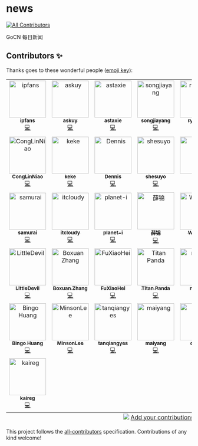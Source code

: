 # news
<!-- ALL-CONTRIBUTORS-BADGE:START - Do not remove or modify this section -->
[![All Contributors](https://img.shields.io/badge/all_contributors-36-orange.svg?style=flat-square)](#contributors-)
<!-- ALL-CONTRIBUTORS-BADGE:END -->
GoCN 每日新闻

## Contributors ✨

Thanks goes to these wonderful people ([emoji key](https://allcontributors.org/docs/en/emoji-key)):

<!-- ALL-CONTRIBUTORS-LIST:START - Do not remove or modify this section -->
<!-- prettier-ignore-start -->
<!-- markdownlint-disable -->
<table>
  <tbody>
    <tr>
      <td align="center"><a href="https://www.4async.com"><img src="https://avatars.githubusercontent.com/u/363344?v=4?s=100" width="100px;" alt="ipfans"/><br /><sub><b>ipfans</b></sub></a><br /><a href="https://github.com/gocn/news/commits?author=ipfans" title="Code">💻</a></td>
      <td align="center"><a href="https://github.com/askuy"><img src="https://avatars.githubusercontent.com/u/14119383?v=4?s=100" width="100px;" alt="askuy"/><br /><sub><b>askuy</b></sub></a><br /><a href="https://github.com/gocn/news/commits?author=askuy" title="Code">💻</a></td>
      <td align="center"><a href="http://beego.vip"><img src="https://avatars.githubusercontent.com/u/233907?v=4?s=100" width="100px;" alt="astaxie"/><br /><sub><b>astaxie</b></sub></a><br /><a href="https://github.com/gocn/news/commits?author=astaxie" title="Code">💻</a></td>
      <td align="center"><a href="http://songjiayang.com"><img src="https://avatars.githubusercontent.com/u/1459834?v=4?s=100" width="100px;" alt="songjiayang"/><br /><sub><b>songjiayang</b></sub></a><br /><a href="https://github.com/gocn/news/commits?author=songjiayang" title="Code">💻</a></td>
      <td align="center"><a href="https://github.com/ryannvm"><img src="https://avatars.githubusercontent.com/u/525426?v=4?s=100" width="100px;" alt="ryannvm"/><br /><sub><b>ryannvm</b></sub></a><br /><a href="https://github.com/gocn/news/commits?author=ryannvm" title="Code">💻</a></td>
      <td align="center"><a href="https://github.com/qtsunami"><img src="https://avatars.githubusercontent.com/u/2416646?v=4?s=100" width="100px;" alt="Simple.xull"/><br /><sub><b>Simple.xull</b></sub></a><br /><a href="https://github.com/gocn/news/commits?author=qtsunami" title="Code">💻</a></td>
      <td align="center"><a href="https://github.com/goxuetang"><img src="https://avatars.githubusercontent.com/u/5275506?v=4?s=100" width="100px;" alt="渔夫子"/><br /><sub><b>渔夫子</b></sub></a><br /><a href="https://github.com/gocn/news/commits?author=goxuetang" title="Code">💻</a></td>
    </tr>
    <tr>
      <td align="center"><a href="https://github.com/CongLinNiao"><img src="https://avatars.githubusercontent.com/u/117881671?v=4?s=100" width="100px;" alt="CongLinNiao"/><br /><sub><b>CongLinNiao</b></sub></a><br /><a href="https://github.com/gocn/news/commits?author=CongLinNiao" title="Code">💻</a></td>
      <td align="center"><a href="https://github.com/KeKe-Li"><img src="https://avatars.githubusercontent.com/u/13062571?v=4?s=100" width="100px;" alt="keke"/><br /><sub><b>keke</b></sub></a><br /><a href="https://github.com/gocn/news/commits?author=KeKe-Li" title="Code">💻</a></td>
      <td align="center"><a href="https://github.com/DennisMao"><img src="https://avatars.githubusercontent.com/u/15226239?v=4?s=100" width="100px;" alt="Dennis"/><br /><sub><b>Dennis</b></sub></a><br /><a href="https://github.com/gocn/news/commits?author=DennisMao" title="Code">💻</a></td>
      <td align="center"><a href="https://github.com/shesuyo"><img src="https://avatars.githubusercontent.com/u/10195494?v=4?s=100" width="100px;" alt="shesuyo"/><br /><sub><b>shesuyo</b></sub></a><br /><a href="https://github.com/gocn/news/commits?author=shesuyo" title="Code">💻</a></td>
      <td align="center"><a href="https://github.com/lwhile"><img src="https://avatars.githubusercontent.com/u/13641863?v=4?s=100" width="100px;" alt="lwh"/><br /><sub><b>lwh</b></sub></a><br /><a href="https://github.com/gocn/news/commits?author=lwhile" title="Code">💻</a></td>
      <td align="center"><a href="https://github.com/songjiayang"><img src="https://avatars.githubusercontent.com/u/1459834?v=4?s=100" width="100px;" alt="songjiayang"/><br /><sub><b>songjiayang</b></sub></a><br /><a href="https://github.com/gocn/news/commits?author=songjiayang" title="Code">💻</a></td>
      <td align="center"><a href="https://github.com/mahuaibo"><img src="https://avatars.githubusercontent.com/u/8769431?v=4?s=100" width="100px;" alt="马怀博"/><br /><sub><b>马怀博</b></sub></a><br /><a href="https://github.com/gocn/news/commits?author=mahuaibo" title="Code">💻</a></td>
    </tr>
    <tr>
      <td align="center"><a href="https://github.com/lauly"><img src="https://avatars.githubusercontent.com/u/1836974?v=4?s=100" width="100px;" alt="samurai"/><br /><sub><b>samurai</b></sub></a><br /><a href="https://github.com/gocn/news/commits?author=lauly" title="Code">💻</a></td>
      <td align="center"><a href="https://github.com/itcloudy"><img src="https://avatars.githubusercontent.com/u/8023639?v=4?s=100" width="100px;" alt="itcloudy"/><br /><sub><b>itcloudy</b></sub></a><br /><a href="https://github.com/gocn/news/commits?author=itcloudy" title="Code">💻</a></td>
      <td align="center"><a href="https://github.com/planet-i"><img src="https://avatars.githubusercontent.com/u/32856526?v=4?s=100" width="100px;" alt="planet-i"/><br /><sub><b>planet-i</b></sub></a><br /><a href="https://github.com/gocn/news/commits?author=planet-i" title="Code">💻</a></td>
      <td align="center"><a href="https://github.com/csxuejin"><img src="https://avatars.githubusercontent.com/u/5914707?v=4?s=100" width="100px;" alt="薛锦"/><br /><sub><b>薛锦</b></sub></a><br /><a href="https://github.com/gocn/news/commits?author=csxuejin" title="Code">💻</a></td>
      <td align="center"><a href="https://github.com/WormOn"><img src="https://avatars.githubusercontent.com/u/8840271?v=4?s=100" width="100px;" alt="WormOn"/><br /><sub><b>WormOn</b></sub></a><br /><a href="https://github.com/gocn/news/commits?author=WormOn" title="Code">💻</a></td>
      <td align="center"><a href="https://github.com/imyuliz"><img src="https://avatars.githubusercontent.com/u/23659662?v=4?s=100" width="100px;" alt="Li Yu"/><br /><sub><b>Li Yu</b></sub></a><br /><a href="https://github.com/gocn/news/commits?author=imyuliz" title="Code">💻</a></td>
      <td align="center"><a href="https://github.com/lubit"><img src="https://avatars.githubusercontent.com/u/34973441?v=4?s=100" width="100px;" alt="lubit"/><br /><sub><b>lubit</b></sub></a><br /><a href="https://github.com/gocn/news/commits?author=lubit" title="Code">💻</a></td>
    </tr>
    <tr>
      <td align="center"><a href="https://github.com/cuteLittleDevil"><img src="https://avatars.githubusercontent.com/u/38343763?v=4?s=100" width="100px;" alt="LittleDevil"/><br /><sub><b>LittleDevil</b></sub></a><br /><a href="https://github.com/gocn/news/commits?author=cuteLittleDevil" title="Code">💻</a></td>
      <td align="center"><a href="https://github.com/boxuanzhang"><img src="https://avatars.githubusercontent.com/u/9098789?v=4?s=100" width="100px;" alt="Boxuan Zhang"/><br /><sub><b>Boxuan Zhang</b></sub></a><br /><a href="https://github.com/gocn/news/commits?author=boxuanzhang" title="Code">💻</a></td>
      <td align="center"><a href="https://github.com/fuxiaohei"><img src="https://avatars.githubusercontent.com/u/2142787?v=4?s=100" width="100px;" alt="FuXiaoHei"/><br /><sub><b>FuXiaoHei</b></sub></a><br /><a href="https://github.com/gocn/news/commits?author=fuxiaohei" title="Code">💻</a></td>
      <td align="center"><a href="https://github.com/kstwoak"><img src="https://avatars.githubusercontent.com/u/24666524?v=4?s=100" width="100px;" alt="Titan Panda"/><br /><sub><b>Titan Panda</b></sub></a><br /><a href="https://github.com/gocn/news/commits?author=kstwoak" title="Code">💻</a></td>
      <td align="center"><a href="https://github.com/nxf129"><img src="https://avatars.githubusercontent.com/u/2219577?v=4?s=100" width="100px;" alt="nxf129"/><br /><sub><b>nxf129</b></sub></a><br /><a href="https://github.com/gocn/news/commits?author=nxf129" title="Code">💻</a></td>
      <td align="center"><a href="https://github.com/kebo"><img src="https://avatars.githubusercontent.com/u/25259671?v=4?s=100" width="100px;" alt="kebo"/><br /><sub><b>kebo</b></sub></a><br /><a href="https://github.com/gocn/news/commits?author=kebo" title="Code">💻</a></td>
      <td align="center"><a href="https://github.com/TitanPandaZhang"><img src="https://avatars.githubusercontent.com/u/100573433?v=4?s=100" width="100px;" alt="TitanPandaZhang"/><br /><sub><b>TitanPandaZhang</b></sub></a><br /><a href="https://github.com/gocn/news/commits?author=TitanPandaZhang" title="Code">💻</a></td>
    </tr>
    <tr>
      <td align="center"><a href="https://github.com/bingohuang"><img src="https://avatars.githubusercontent.com/u/3715340?v=4?s=100" width="100px;" alt="Bingo Huang"/><br /><sub><b>Bingo Huang</b></sub></a><br /><a href="https://github.com/gocn/news/commits?author=bingohuang" title="Code">💻</a></td>
      <td align="center"><a href="https://github.com/MinsonLee"><img src="https://avatars.githubusercontent.com/u/22138919?v=4?s=100" width="100px;" alt="MinsonLee"/><br /><sub><b>MinsonLee</b></sub></a><br /><a href="https://github.com/gocn/news/commits?author=MinsonLee" title="Code">💻</a></td>
      <td align="center"><a href="https://github.com/tanqiangyes"><img src="https://avatars.githubusercontent.com/u/25723492?v=4?s=100" width="100px;" alt="tanqiangyes"/><br /><sub><b>tanqiangyes</b></sub></a><br /><a href="https://github.com/gocn/news/commits?author=tanqiangyes" title="Code">💻</a></td>
      <td align="center"><a href="https://github.com/yangwenmai"><img src="https://avatars.githubusercontent.com/u/1710912?v=4?s=100" width="100px;" alt="maiyang"/><br /><sub><b>maiyang</b></sub></a><br /><a href="https://github.com/gocn/news/commits?author=yangwenmai" title="Code">💻</a></td>
      <td align="center"><a href="https://github.com/qinhao"><img src="https://avatars.githubusercontent.com/u/5054087?v=4?s=100" width="100px;" alt="qinhao"/><br /><sub><b>qinhao</b></sub></a><br /><a href="https://github.com/gocn/news/commits?author=qinhao" title="Code">💻</a></td>
      <td align="center"><a href="http://sijing233.github.io"><img src="https://avatars.githubusercontent.com/u/48935581?v=4?s=100" width="100px;" alt="sijing233"/><br /><sub><b>sijing233</b></sub></a><br /><a href="https://github.com/gocn/news/commits?author=sijing233" title="Code">💻</a></td>
      <td align="center"><a href="https://github.com/ataraxia25"><img src="https://avatars.githubusercontent.com/u/56867700?v=4?s=100" width="100px;" alt="ataraxia25"/><br /><sub><b>ataraxia25</b></sub></a><br /><a href="https://github.com/gocn/news/commits?author=ataraxia25" title="Code">💻</a></td>
    </tr>
    <tr>
      <td align="center"><a href="https://github.com/kaireg"><img src="https://avatars.githubusercontent.com/u/24662095?v=4?s=100" width="100px;" alt="kaireg"/><br /><sub><b>kaireg</b></sub></a><br /><a href="https://github.com/gocn/news/commits?author=kaireg" title="Code">💻</a></td>
    </tr>
  </tbody>
  <tfoot>
    <tr>
      <td align="center" size="13px" colspan="7">
        <img src="https://raw.githubusercontent.com/all-contributors/all-contributors-cli/1b8533af435da9854653492b1327a23a4dbd0a10/assets/logo-small.svg">
          <a href="https://all-contributors.js.org/docs/en/bot/usage">Add your contributions</a>
        </img>
      </td>
    </tr>
  </tfoot>
</table>

<!-- markdownlint-restore -->
<!-- prettier-ignore-end -->

<!-- ALL-CONTRIBUTORS-LIST:END -->

This project follows the [all-contributors](https://github.com/all-contributors/all-contributors) specification. Contributions of any kind welcome!